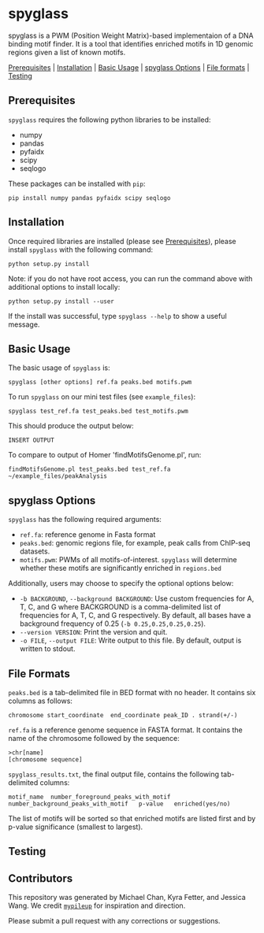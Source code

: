# spyglass
spyglass is a PWM (Position Weight Matrix)-based implementaion of a DNA binding motif finder. It is a tool that identifies enriched motifs in 1D genomic regions given a list of known motifs. 

[Prerequisites](#prerequisites) | [Installation](#install) | [Basic Usage](#usage) | [spyglass Options](#options) | [File formats](#formats) | [Testing](#testing)

<a name="prerequisites"></a>
## Prerequisites
`spyglass` requires the following python libraries to be installed:
- numpy
- pandas
- pyfaidx
- scipy
- seqlogo

These packages can be installed with `pip`:
```
pip install numpy pandas pyfaidx scipy seqlogo
```



<a name="install"></a>
## Installation
Once required libraries are installed (please see [Prerequisites](#prerequisites)), please install `spyglass` with the following command:
```
python setup.py install
```
Note: if you do not have root access, you can run the command above with additional options to install locally:
```
python setup.py install --user
```
If the install was successful, type `spyglass --help` to show a useful message.

<a name="usage"></a>
## Basic Usage 
The basic usage of `spyglass` is:
```
spyglass [other options] ref.fa peaks.bed motifs.pwm
```
To run `spyglass` on our mini test files (see `example_files`):
```
spyglass test_ref.fa test_peaks.bed test_motifs.pwm
```
This should produce the output below:
```
INSERT OUTPUT
```
To compare to output of Homer 'findMotifsGenome.pl', run:
```
findMotifsGenome.pl test_peaks.bed test_ref.fa ~/example_files/peakAnalysis
```
<a name="options"></a>
## spyglass Options
`spyglass` has the following required arguments:
- `ref.fa`: reference genome in Fasta format
- `peaks.bed`: genomic regions file, for example, peak calls from ChIP-seq datasets.
-  `motifs.pwm`: PWMs of all motifs-of-interest. `spyglass` will determine whether these motifs are significantly enriched in `regions.bed`

Additionally, users may choose to specify the optional options below:
 - `-b BACKGROUND`, `--background BACKGROUND`: Use custom frequencies for A, T, C, and G where BACKGROUND is a comma-delimited list of frequencies for A, T, C, and G respectively. By default, all bases have a background frequency of 0.25 (`-b 0.25,0.25,0.25,0.25`).
 - `--version VERSION`: Print the version and quit. 
 - `-o FILE`, `--output FILE`: Write output to this file. By default, output is written to stdout.

<a name="formats"></a>
## File Formats
`peaks.bed` is a tab-delimited file in BED format with no header. It contains six columns as follows:
```
chromosome start_coordinate  end_coordinate peak_ID . strand(+/-)
```
`ref.fa` is a reference genome sequence in FASTA format. It contains the name of the chromosome followed by the sequence:
```
>chr[name]
[chromosome sequence]
```
`spyglass_results.txt`, the final output file, contains the following tab-delimited columns:
```
motif_name	number_foreground_peaks_with_motif   number_background_peaks_with_motif   p-value   enriched(yes/no)
```
The list of motifs will be sorted so that enriched motifs are listed first and by p-value significance (smallest to largest). 

<a name="testing"></a>
## Testing

<a name="contributors"></a>
## Contributors 
This repository was generated by Michael Chan, Kyra Fetter, and Jessica Wang. We credit [`mypileup`](https://github.com/gymreklab/cse185-demo-project) for inspiration and direction.

Please submit a pull request with any corrections or suggestions.
